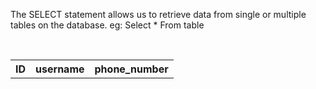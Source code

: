 <p>
The SELECT statement allows us to retrieve data from single or multiple tables on the database.
eg: Select * From table
</p>
<br/>
<table>
<tr>
  <th>ID</th>
  <th>username</th>
  <th>phone_number</th>
</tr>
</table>

